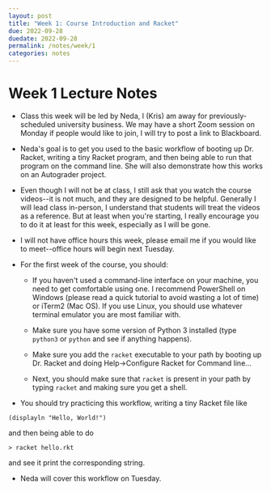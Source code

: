 ```yaml
---
layout: post
title: "Week 1: Course Introduction and Racket"
due: 2022-09-28
duedate: 2022-09-28
permalink: /notes/week/1
categories: notes
---
```


# Week 1 Lecture Notes

- Class this week will be led by Neda, I (Kris) am away for previously-scheduled university business. We may have a short Zoom session on Monday if people would like to join, I will try to post a link to Blackboard.

- Neda's goal is to get you used to the basic workflow of booting up Dr. Racket, writing a tiny Racket program, and then being able to run that 
program on the command line. She will also demonstrate how this works on an Autograder project.

- Even though I will not be at class, I still ask that you watch the course videos--it is not much, and they are designed to be helpful. Generally I will lead class in-person, I understand that students will treat the videos as a reference. But at least when you're starting, I really encourage you to do it at least for this week, especially as I will be gone.

- I will not have office hours this week, please email me if you would like to meet--office hours will begin next Tuesday.

- For the first week of the course, you should:

  - If you haven't used a command-line interface on your machine, you need to get comfortable using one. I recommend PowerShell on Windows (please read a quick tutorial to avoid wasting a lot of time) or iTerm2 (Mac OS). If you use Linux, you should use whatever terminal emulator you are most familiar with.

  - Make sure you have some version of Python 3 installed (type `python3` or `python` and see if anything happens).

  - Make sure you add the `racket` executable to your path by booting up Dr. Racket and doing Help->Configure Racket for Command line...

  - Next, you should make sure that `racket` is present in your path by typing `racket` and making sure you get a shell.

- You should try practicing this workflow, writing a tiny Racket file like

```hello.rkt
(displayln "Hello, World!")
```

and then being able to do 

```
> racket hello.rkt
```

and see it print the corresponding string.

- Neda will cover this workflow on Tuesday.
